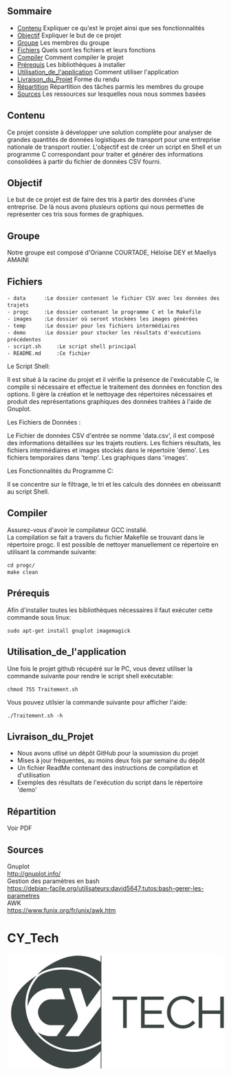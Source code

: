 ## Sommaire
- [Contenu](#contenu) Expliquer ce qu'est le projet ainsi que ses fonctionnalités
- [Objectif](#objectif) Expliquer le but de ce projet
- [Groupe](#groupe) Les membres du groupe 
- [Fichiers](#fichiers) Quels sont les fichiers et leurs fonctions
- [Compiler](#compiler) Comment compiler le projet
- [Prérequis](#prérequis) Les bibliothèques à installer 
- [Utilisation_de_l'application](#utilisation_de_l'application) Comment utiliser l'application
- [Livraison_du_Projet](#livraison_du_Projet) Forme du rendu
- [Répartition](#répartition) Répartition des tâches parmis les membres du groupe
- [Sources](#sources) Les ressources sur lesquelles nous nous sommes basées



## Contenu

Ce projet consiste à développer une solution complète pour analyser de grandes quantités de données logistiques de transport pour une entreprise nationale de transport routier. L'objectif est de créer un script en Shell et un programme C correspondant pour traiter et générer des informations consolidées à partir du fichier de données CSV fourni.
  
  
## Objectif 

Le but de ce projet est de faire des tris à partir des données d'une entreprise. De là nous avons plusieurs options qui nous permettes de représenter ces tris sous formes de graphiques.
  
  
## Groupe 

Notre groupe est composé d'Orianne COURTADE, Héloïse DEY et Maellys AMAINI  


## Fichiers

	- data 		:Le dossier contenant le fichier CSV avec les données des trajets
	- progc 	:Le dossier contenant le programme C et le Makefile
	- images	:Le dossier où seront stockées les images générées
	- temp 		:Le dossier pour les fichiers intermédiaires
	- demo 		:Le dossier pour stocker les résultats d'exécutions précédentes
	- script.sh 	:Le script shell principal
	- README.md 	:Ce fichier
  
Le Script Shell:
  
Il est situé à la racine du projet et il vérifie la présence de l'exécutable C, le compile si nécessaire et effectue le traitement des données en fonction des options. Il gère la création et le nettoyage des répertoires nécessaires et produit des représentations graphiques des données traitées à l'aide de Gnuplot.  
  
Les Fichiers de Données :  
  
Le Fichier de données CSV d'entrée se nomme 'data.csv', il est composé des informations détaillées sur les trajets routiers. Les fichiers résultats, les fichiers intermédiaires et images stockés dans le répertoire 'demo'. Les fichiers temporaires dans 'temp'. Les graphiques dans 'images'.  
  
Les Fonctionnalités du Programme C:  
  
Il se concentre sur le filtrage, le tri et les calculs des données en obeissantt au script Shell. 
  
  
## Compiler 

Assurez-vous d'avoir le compilateur GCC installé.  
La compilation se fait a travers du fichier Makefile se trouvant dans le répertoire progc.
Il est possible de nettoyer manuellement ce répertoire en utilisant la commande suivante:
```
cd progc/
make clean
```
  

## Prérequis
  
Afin d'installer toutes les bibliothèques nécessaires il faut exécuter cette commande sous linux:

```
sudo apt-get install gnuplot imagemagick
```
  

## Utilisation_de_l'application
  
Une fois le projet github récupéré sur le PC, vous devez utiliser la commande suivante pour rendre le script shell exécutable:
```
chmod 755 Traitement.sh
```
  
Vous pouvez utilsier la commande suivante pour afficher l'aide:
```
./Traitement.sh -h
``` 
  

## Livraison_du_Projet
  
- Nous avons utlisé un dépôt GitHub pour la soumission du projet 
- Mises à jour fréquentes, au moins deux fois par semaine du dépôt 
- Un fichier ReadMe contenant des instructions de compilation et d'utilisation  
- Exemples des résultats de l'exécution du script dans le répertoire 'demo' 
  

## Répartition 
  
Voir PDF
  

## Sources 
  
Gnuplot  
http://gnuplot.info/  
Gestion des paramètres en bash  
https://debian-facile.org/utilisateurs:david5647:tutos:bash-gerer-les-parametres  
AWK  
https://www.funix.org/fr/unix/awk.htm  
  

# CY_Tech
  
![CYTECH](https://github.com/Sikaaaa/CY_Truck/blob/main/CY_Tech_logo.jpg)

